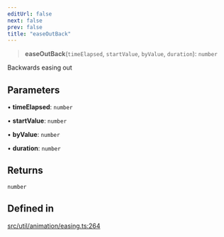 ```yaml
---
editUrl: false
next: false
prev: false
title: "easeOutBack"
---
```


> **easeOutBack**(`timeElapsed`, `startValue`, `byValue`, `duration`): `number`

Backwards easing out

## Parameters

• **timeElapsed**: `number`

• **startValue**: `number`

• **byValue**: `number`

• **duration**: `number`

## Returns

`number`

## Defined in

[src/util/animation/easing.ts:264](https://github.com/fabricjs/fabric.js/blob/a0b4adf41e0a1fd81824114cedd4c32bfb8cac25/src/util/animation/easing.ts#L264)
